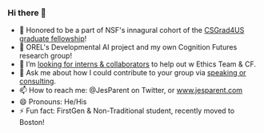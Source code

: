 ### Hi there 👋
- 🌱 Honored to be a part of NSF's innagural cohort of the [CSGrad4US graduate fellowship](https://jesparent.github.io/nsf/)!
- 🔭 OREL's Developmental AI project and my own Cognition Futures research group!
- 🤔 I’m [looking for interns & collaborators](https://jesparent.github.io/join/) to help out w Ethics Team & CF.
- 💬 Ask me about how I could contribute to your group via [speaking or consulting](https://jesparent.notion.site/Speaking-Consulting-89605cd0bae042459a3b0096acef4171).
- 📫 How to reach me: @JesParent on Twitter, or www.jesparent.com
- 😄 Pronouns: He/His
- ⚡ Fun fact: FirstGen & Non-Traditional student, recently moved to Boston!





<!--
**jesparent/jesparent** is a ✨ _special_ ✨ repository because its `README.md` (this file) appears on your GitHub profile.

Here are some ideas to get you started:

- 🔭 I’m currently working on ...
- 🌱 I’m currently learning ...
- 👯 I’m looking to collaborate on ...
- 🤔 I’m looking for help with ...
- 💬 Ask me about ...
- 📫 How to reach me: ...
- 😄 Pronouns: ...
- ⚡ Fun fact: ...
-->
